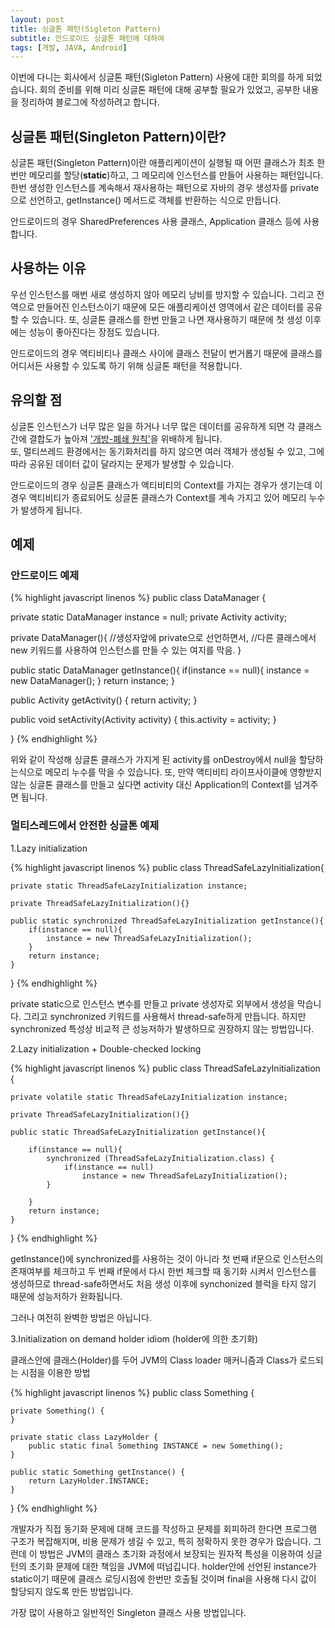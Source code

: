 ```yaml
---
layout: post
title: 싱글톤 패턴(Sigleton Pattern)
subtitle: 안드로이드 싱글톤 패턴에 대하여
tags: [개발, JAVA, Android]
---
```


이번에 다니는 회사에서 싱글톤 패턴(Sigleton Pattern) 사용에 대한 회의를 하게 되었습니다. 회의 준비를
위해 미리 싱글톤 패턴에 대해 공부할 필요가 있었고, 공부한 내용을 정리하여 블로그에 작성하려고 합니다.

## 싱글톤 패턴(Singleton Pattern)이란?

싱글톤 패턴(Singleton Pattern)이란 애플리케이션이 실행될 때 어떤 클래스가 최초 한번만 메모리를 할당(**static**)하고,
그 메모리에 인스턴스를 만들어 사용하는 패턴입니다. 한번 생성한 인스턴스를 계속해서 재사용하는 패턴으로 자바의 경우 생성자를
private으로 선언하고, getInstance() 메서드로 객체를 반환하는 식으로 만듭니다.  

안드로이드의 경우 SharedPreferences 사용 클래스, Application 클래스 등에 사용합니다.

## 사용하는 이유

우선 인스턴스를 매번 새로 생성하지 않아 메모리 낭비를 방지할 수 있습니다. 그리고 전역으로 만들어진 인스턴스이기 때문에 모든
애플리케이션 영역에서 같은 데이터를 공유할 수 있습니다. 또, 싱글톤 클래스를 한번 만들고 나면 재사용하기 때문에 첫 생성 이후에는
성능이 좋아진다는 장점도 있습니다.  

안드로이드의 경우 액티비티나 클래스 사이에 클래스 전달이 번거롭기 때문에 클래스를 어디서든 사용할 수 있도록 하기 위해 싱글톤
패턴을 적용합니다.

## 유의할 점

싱글톤 인스턴스가 너무 많은 일을 하거나 너무 많은 데이터를 공유하게 되면 각 클래스 간에 결합도가 높아져 ['개방-폐쇄 원칙'](https://ko.wikipedia.org/wiki/%EA%B0%9C%EB%B0%A9-%ED%8F%90%EC%87%84_%EC%9B%90%EC%B9%99)을
위배하게 됩니다.  
또, 멀티쓰레드 환경에서는 동기화처리를 하지 않으면 여러 객체가 생성될 수 있고, 그에 따라 공유된 데이터 값이 달라지는 문제가
발생할 수 있습니다.  

안드로이드의 경우 싱글톤 클래스가 액티비티의 Context를 가지는 경우가 생기는데 이 경우 액티비티가 종료되어도 싱글톤 클래스가 
Context를 계속 가지고 있어 메모리 누수가 발생하게 됩니다.

## 예제

### 안드로이드 예제

{% highlight javascript linenos %}
public class DataManager {

  private static DataManager instance = null;
  private Activity activity;
   

  private DataManager(){
    //생성자앞에 private으로 선언하면서, 
    //다른 클래스에서 new 키워드를 사용하여 인스턴스를 만들 수 있는 여지를 막음.
  }

  public static DataManager getInstance(){
      if(instance == null){
          instance = new DataManager();
      }
      return instance;
  }

  public Activity getActivity() {
      return activity;
  }

  public void setActivity(Activity activity) {
      this.activity = activity;
  }
  
}
{% endhighlight %}

위와 같이 작성해 싱글톤 클래스가 가지게 된 activity를 onDestroy에서 null을 할당하는식으로 메모리 누수를 막을 수 있습니다.
또, 만약 액티비티 라이프사이클에 영향받지 않는 싱글톤 클래스를 만들고 싶다면 activity 대신 Application의 Context를 넘겨주면 됩니다.

### 멀티스레드에서 안전한 싱글톤 예제 

1.Lazy initialization

{% highlight javascript linenos %}
public class ThreadSafeLazyInitialization{
 
    private static ThreadSafeLazyInitialization instance;
 
    private ThreadSafeLazyInitialization(){}
     
    public static synchronized ThreadSafeLazyInitialization getInstance(){
        if(instance == null){
            instance = new ThreadSafeLazyInitialization();
        }
        return instance;
    }
    
}
{% endhighlight %}

private static으로 인스턴스 변수를 만들고 private 생성자로 외부에서 생성을 막습니다. 그리고 synchronized 키워드를 사용해서 thread-safe하게 만듭니다.
하지만 synchronized 특성상 비교적 큰 성능저하가 발생하므로 권장하지 않는 방법입니다.

2.Lazy initialization + Double-checked locking

{% highlight javascript linenos %}
public class ThreadSafeLazyInitialization {
 
    private volatile static ThreadSafeLazyInitialization instance;
 
    private ThreadSafeLazyInitialization(){}
     
    public static ThreadSafeLazyInitialization getInstance(){
        
        if(instance == null){
            synchronized (ThreadSafeLazyInitialization.class) {
                if(instance == null)
                    instance = new ThreadSafeLazyInitialization();
            }
 
        }
        return instance;
    }
}
{% endhighlight %}

getInstance()에 synchronized를 사용하는 것이 아니라 첫 번째 if문으로 인스턴스의 존재여부를 체크하고 두 번째 if문에서 다시 한번 체크할 때 동기화 시켜서 인스턴스를 생성하므로 thread-safe하면서도 처음 생성 이후에 synchonized 블럭을 타지 않기 때문에 성능저하가 완화됩니다.

그러나 여전히 완벽한 방법은 아닙니다.

3.Initialization on demand holder idiom (holder에 의한 초기화)

클래스안에 클래스(Holder)를 두어 JVM의 Class loader 매커니즘과 Class가 로드되는 시점을 이용한 방법

{% highlight javascript linenos %}
public class Something {

    private Something() {
    }
 
    private static class LazyHolder {
        public static final Something INSTANCE = new Something();
    }
 
    public static Something getInstance() {
        return LazyHolder.INSTANCE;
    }
}
{% endhighlight %}

개발자가 직접 동기화 문제에 대해 코드를 작성하고 문제를 회피하려 한다면 프로그램 구조가 복잡해지며, 비용 문제가 생길 수 있고, 특히 정확하지 못한 경우가 많습니다.
그런데 이 방법은 JVM의 클래스 초기화 과정에서 보장되는 원자적 특성을 이용하여 싱글턴의 초기화 문제에 대한 책임을 JVM에 떠넘깁니다.
holder안에 선언된 instance가 static이기 때문에 클래스 로딩시점에 한번만 호출될 것이며 final을 사용해 다시 값이 할당되지 않도록 만든 방법입니다. 

가장 많이 사용하고 일반적인 Singleton 클래스 사용 방법입니다.

